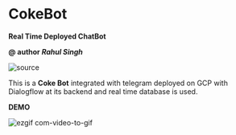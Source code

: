 # CokeBot
**Real Time Deployed ChatBot**

**@ author *Rahul Singh***


![source](https://user-images.githubusercontent.com/57325166/95169253-3775ef80-07d0-11eb-8758-503808b91001.gif)

This is a **Coke Bot** integrated with telegram deployed on GCP with Dialogflow at its backend and real time database is used.



**DEMO**

![ezgif com-video-to-gif](https://user-images.githubusercontent.com/57325166/95169101-f67ddb00-07cf-11eb-8057-2576533536e0.gif)







